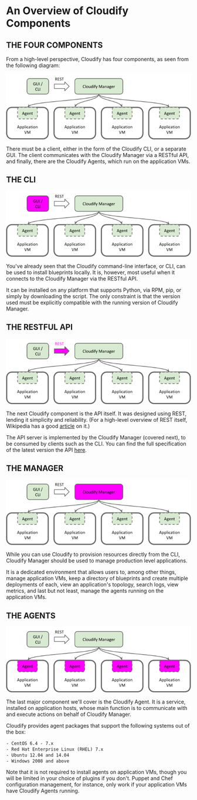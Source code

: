 # An Overview of Cloudify Components

## THE FOUR COMPONENTS

From a high-level perspective, Cloudify has four components, as seen from the following diagram:

![Cloudify-components](../archive/images_cloudify_overview_1.png)

There must be a client, either in the form of the Cloudify CLI, or a separate GUI. The client communicates with the Cloudify Manager via a RESTful API, and finally, there are the Cloudify Agents, which run on the application VMs.

## THE CLI

![Cloudify-cli](../archive/images_cloudify_overview_2.png)

You've already seen that the Cloudify command-line interface, or CLI, can be used to install blueprints locally. It is, however, most useful when it connects to the Cloudify Manager via the RESTful API.

It can be installed on any platform that supports Python, via RPM, pip, or simply by downloading the script. The only constraint is that the version used must be explicitly compatible with the running version of Cloudify Manager.

## THE RESTFUL API

![Cloudify-rest](../archive/images_cloudify_overview_3.png)

The next Cloudify component is the API itself. It was designed using REST, lending it simplicity and reliability. (For a high-level overview of REST itself, Wikipedia has a good [article](https://en.wikipedia.org/wiki/Representational_state_transfer) on it.)

The API server is implemented by the Cloudify Manager (covered next), to be consumed by clients such as the CLI. You can find the full specification of the latest version the API [here](http://docs.getcloudify.org/api/a).

## THE MANAGER 

![cloudify-manager](../archive/images_cloudify_overview_4.png)

While you can use Cloudify to provision resources directly from the CLI, Cloudify Manager should be used to manage production level applications.

It is a dedicated environment that allows users to, among other things, manage application VMs, keep a directory of blueprints and create multiple deployments of each, view an application's topology, search logs, view metrics, and last but not least, manage the agents running on the application VMs.

## THE AGENTS

![cloudify-agent](../archive/images_cloudify_overview_5.png)

The last major component we'll cover is the Cloudify Agent. It is a service, installed on application hosts, whose main function is to communicate with and execute actions on behalf of Cloudify Manager.

Cloudify provides agent packages that support the following systems out of the box:

    - CentOS 6.4 - 7.x
    - Red Hat Enterprise Linux (RHEL) 7.x
    - Ubuntu 12.04 and 14.04
    - Windows 2008 and above
Note that it is not required to install agents on application VMs, though you will be limited in your choice of plugins if you don't. Puppet and Chef configuration management, for instance, only work if your application VMs have Cloudify Agents running.